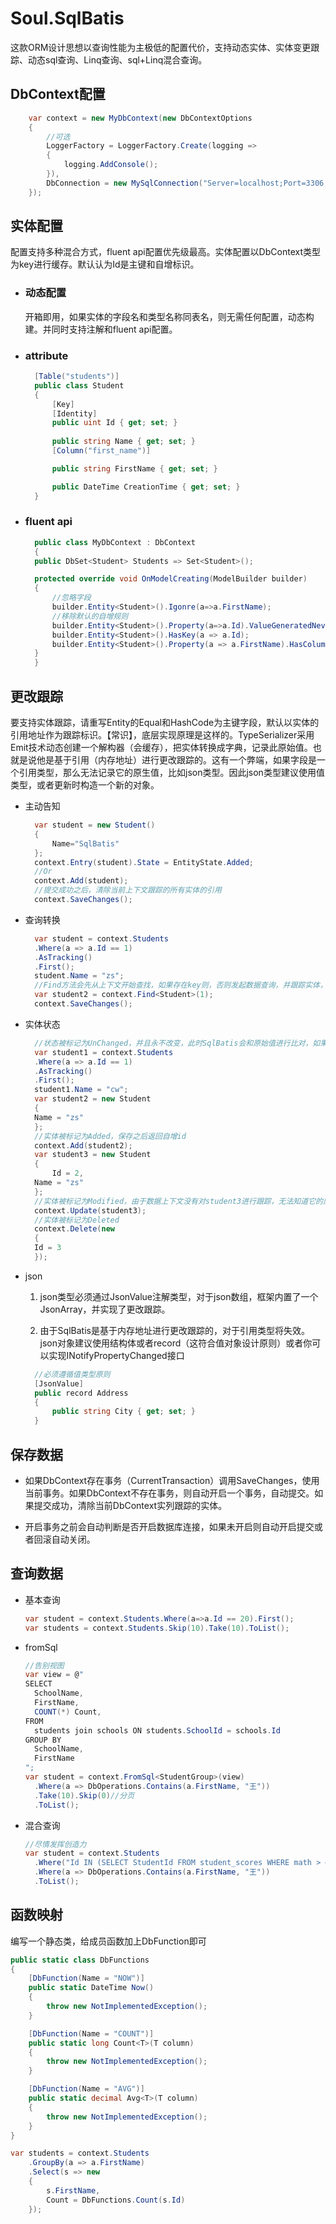 # Soul.SqlBatis
这款ORM设计思想以查询性能为主极低的配置代价，支持动态实体、实体变更跟踪、动态sql查询、Linq查询、sql+Linq混合查询。

## DbContext配置

```C#
    var context = new MyDbContext(new DbContextOptions
    {
        //可选
        LoggerFactory = LoggerFactory.Create(logging =>
        {
            logging.AddConsole();
        }),
        DbConnection = new MySqlConnection("Server=localhost;Port=3306;User ID=root;Password=1024;Database=test")
    });
```

## 实体配置

配置支持多种混合方式，fluent api配置优先级最高。实体配置以DbContext类型为key进行缓存。默认认为Id是主键和自增标识。

- ### 动态配置

  开箱即用，如果实体的字段名和类型名称同表名，则无需任何配置，动态构建。并同时支持注解和fluent api配置。

- ### attribute

  ```C#
    [Table("students")]
    public class Student
    {
        [Key]
        [Identity]
        public uint Id { get; set; }
      
        public string Name { get; set; }
        [Column("first_name")]

        public string FirstName { get; set; }
  
        public DateTime CreationTime { get; set; }
    }
  ```

- ### fluent api

  ```C#
    public class MyDbContext : DbContext
    {
    public DbSet<Student> Students => Set<Student>();
  
    protected override void OnModelCreating(ModelBuilder builder)
    {
  	    //忽略字段
  	    builder.Entity<Student>().Igonre(a=>a.FirstName);
  	    //移除默认的自增规则
  	    builder.Entity<Student>().Property(a=>a.Id).ValueGeneratedNever();
  	    builder.Entity<Student>().HasKey(a => a.Id);
  	    builder.Entity<Student>().Property(a => a.FirstName).HasColumnName("FirstName");
    }
    }
  ```

## 更改跟踪

要支持实体跟踪，请重写Entity的Equal和HashCode为主键字段，默认以实体的引用地址作为跟踪标识。【常识】，底层实现原理是这样的。TypeSerializer采用Emit技术动态创建一个解构器（会缓存），把实体转换成字典，记录此原始值。也就是说他是基于引用（内存地址）进行更改跟踪的。这有一个弊端，如果字段是一个引用类型，那么无法记录它的原生值，比如json类型。因此json类型建议使用值类型，或者更新时构造一个新的对象。

- 主动告知

  ```C#
    var student = new Student()
    {
        Name="SqlBatis"
    };
    context.Entry(student).State = EntityState.Added;
    //Or
    context.Add(student);
    //提交成功之后，清除当前上下文跟踪的所有实体的引用
    context.SaveChanges();
  ```

- 查询转换

  ```C#
    var student = context.Students
    .Where(a => a.Id == 1)
    .AsTracking()
    .First();
    student.Name = "zs";
    //Find方法会先从上下文开始查找，如果存在key则，否则发起数据查询，并跟踪实体，对于一些重量级的对象，跨组件查询非常有用
    var student2 = context.Find<Student>(1);
    context.SaveChanges();		
  ```

- 实体状态

  ```c#
    //状态被标记为UnChanged，并且永不改变，此时SqlBatis会和原始值进行比对，如果字段被修改则只更新修改的字段
    var student1 = context.Students
    .Where(a => a.Id == 1)
    .AsTracking()
    .First();
    student1.Name = "cw";
    var student2 = new Student
    {
    Name = "zs"    
    };
    //实体被标记为Added，保存之后返回自增id
    context.Add(student2);
    var student3 = new Student
    {
        Id = 2,
    Name = "zs"    
    };
    //实体被标记为Modified，由于数据上下文没有对student3进行跟踪，无法知道它的原始值，无法判断哪些字段被修改了，此时将执行全量字段更新（考虑到查询一次对数据一样有压力）
    context.Update(student3);
    //实体被标记为Deleted
    context.Delete(new 
    {
    Id = 3    
    });
  ```

- json

  1. json类型必须通过JsonValue注解类型，对于json数组，框架内置了一个JsonArray，并实现了更改跟踪。

  2. 由于SqlBatis是基于内存地址进行更改跟踪的，对于引用类型将失效。json对象建议使用结构体或者record（这符合值对象设计原则）或者你可以实现INotifyPropertyChanged接口

  ```C#
    //必须遵循值类型原则
    [JsonValue]
    public record Address
    {
        public string City { get; set; }
    }
  ```

  

## 保存数据

- 如果DbContext存在事务（CurrentTransaction）调用SaveChanges，使用当前事务。如果DbContext不存在事务，则自动开启一个事务，自动提交。如果提交成功，清除当前DbContext实列跟踪的实体。


- 开启事务之前会自动判断是否开启数据库连接，如果未开启则自动开启提交或者回滚自动关闭。

## 查询数据

- 基本查询

  ```C#
  var student = context.Students.Where(a=>a.Id == 20).First();
  var students = context.Students.Skip(10).Take(10).ToList();
  ```

- fromSql

  ```C#
  //告别视图
  var view = @"
  SELECT 
  	SchoolName,
  	FirstName,
  	COUNT(*) Count,
  FROM 
  	students join schools ON students.SchoolId = schools.Id
  GROUP BY
  	SchoolName,
  	FirstName
  ";
  var student = context.FromSql<StudentGroup>(view)
  	.Where(a => DbOperations.Contains(a.FirstName, "王"))
    .Take(10).Skip(0)//分页  
  	.ToList();
  ```

- 混合查询

  ```C#
  //尽情发挥创造力
  var student = context.Students
  	.Where("Id IN (SELECT StudentId FROM student_scores WHERE math > @Math)", new { Math = 90 })
  	.Where(a => DbOperations.Contains(a.FirstName, "王"))
  	.ToList();
  ```

## 函数映射

编写一个静态类，给成员函数加上DbFunction即可

```C#
public static class DbFunctions
{
    [DbFunction(Name = "NOW")]
    public static DateTime Now()
    {
        throw new NotImplementedException();
    }

    [DbFunction(Name = "COUNT")]
    public static long Count<T>(T column)
    {
        throw new NotImplementedException();
    }

    [DbFunction(Name = "AVG")]
    public static decimal Avg<T>(T column)
    {
        throw new NotImplementedException();
    }
}
```

```C#
var students = context.Students
    .GroupBy(a => a.FirstName)
    .Select(s => new 
    {
        s.FirstName,
        Count = DbFunctions.Count(s.Id)        
    });
```

